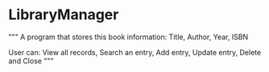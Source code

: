 # LibraryManager
"""
A program that stores this book information:
Title, Author, Year, ISBN

User can:
View all records,
Search an entry,
Add entry,
Update entry,
Delete and Close
"""
